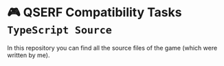 # 🎮 QSERF Compatibility Tasks `TypeScript Source`

In this repository you can find all the source files of the game (which were written by me).
